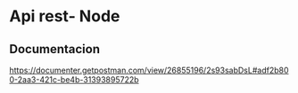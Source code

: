 ﻿# Api rest- Node
 
 ## Documentacion
 
 https://documenter.getpostman.com/view/26855196/2s93sabDsL#adf2b800-2aa3-421c-be4b-31393895722b
